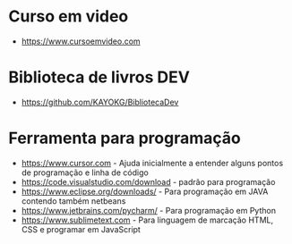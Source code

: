 # Curso em video
- https://www.cursoemvideo.com

# Biblioteca de livros DEV
- https://github.com/KAYOKG/BibliotecaDev

# Ferramenta para programação
- https://www.cursor.com - Ajuda inicialmente a entender alguns pontos de programação e linha de código
- https://code.visualstudio.com/download - padrão para programação
- https://www.eclipse.org/downloads/ - Para programação em JAVA contendo também netbeans
- https://www.jetbrains.com/pycharm/ - Para programação em Python
- https://www.sublimetext.com - Para linguagem de marcação HTML, CSS e programar em JavaScript
